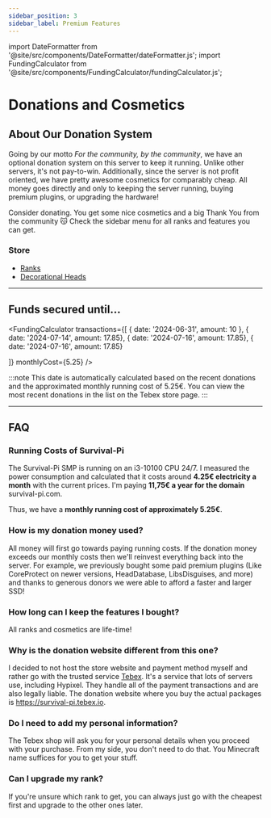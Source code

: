 ```yaml
---
sidebar_position: 3
sidebar_label: Premium Features
---
```


import DateFormatter from '@site/src/components/DateFormatter/dateFormatter.js';
import FundingCalculator from '@site/src/components/FundingCalculator/fundingCalculator.js';

# Donations and Cosmetics

## About Our Donation System

Going by our motto *For the community, by the community*, we have an optional donation system on this server to keep it running. Unlike other servers, it's not pay-to-win. Additionally, since the server is not profit oriented, we have pretty awesome cosmetics for comparably cheap. All money goes directly and only to keeping the server running, buying premium plugins, or upgrading the hardware! 

Consider donating. You get some nice cosmetics and a big Thank You from the community 😽 Check the sidebar menu for all ranks and features you can get.

### Store
- [Ranks](Ranks/ranks.md)
- [Decorational Heads](Heads/heads.md)

---

## Funds secured until...

<!--- The first date is an initial date that I put in based on calculations that funding would end at August 28 but I don't have all of the previous transactions to put into the list. So I just added that "fake" transaction to go to Aug 28.-->
<FundingCalculator
  transactions={[
    { date: '2024-06-31', amount: 10 },
    { date: '2024-07-14', amount: 17.85},
    { date: '2024-07-16', amount: 17.85},
    { date: '2024-07-16', amount: 17.85}

  ]}
  monthlyCost={5.25}
/>

:::note
This date is automatically calculated based on the recent donations and the approximated monthly running cost of 5.25€. You can view the most recent donations in the list on the Tebex store page.
:::

---

## FAQ

### Running Costs of Survival-Pi

The Survival-Pi SMP is running on an i3-10100 CPU 24/7. I measured the power consumption and calculated that it costs around **4.25€ electricity a month** with the current prices. I'm paying **11,75€ a year for the domain** survival-pi.com.

Thus, we have a **monthly running cost of approximately 5.25€**.

### How is my donation money used? 

All money will first go towards paying running costs. If the donation money exceeds our monthly costs then we'll reinvest everything back into the server. For example, we previously bought some paid premium plugins (Like CoreProtect on newer versions, HeadDatabase, LibsDisguises, and more) and thanks to generous donors we were able to afford a faster and larger SSD!

### How long can I keep the features I bought?

All ranks and cosmetics are life-time!

### Why is the donation website different from this one?

I decided to not host the store website and payment method myself and rather go with the trusted service [Tebex](pagename://https://www.tebex.io/). It's a service that lots of servers use, including Hypixel. They handle all of the payment transactions and are also legally liable. The donation website where you buy the actual packages is https://survival-pi.tebex.io.

### Do I need to add my personal information?

The Tebex shop will ask you for your personal details when you proceed with your purchase. From my side, you don't need to do that. You Minecraft name suffices for you to get your stuff.

### Can I upgrade my rank?

If you're unsure which rank to get, you can always just go with the cheapest first and upgrade to the other ones later.